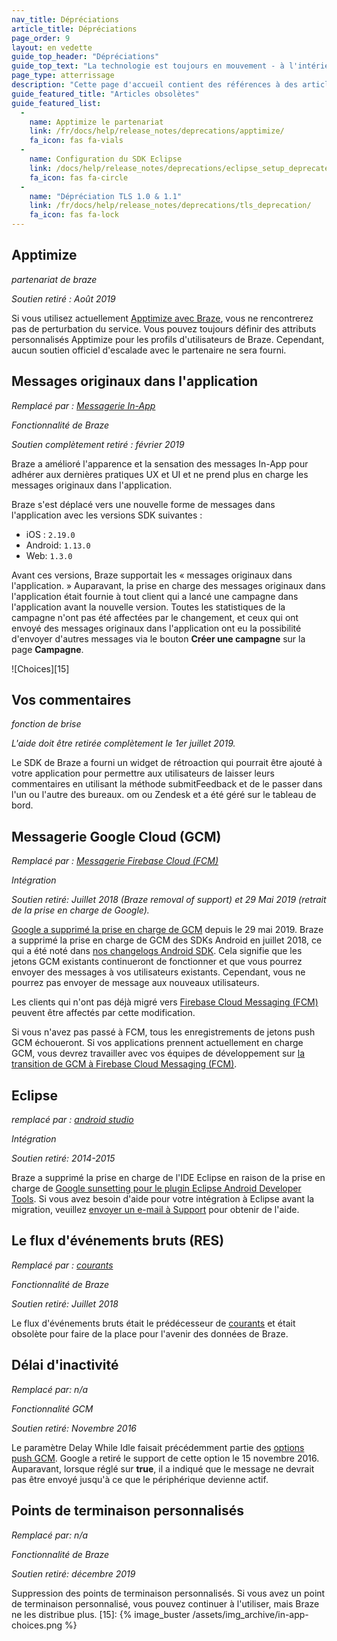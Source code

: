 ```yaml
---
nav_title: Dépréciations
article_title: Dépréciations
page_order: 9
layout: en vedette
guide_top_header: "Dépréciations"
guide_top_text: "La technologie est toujours en mouvement - à l'intérieur de Braze et à l'extérieur! Et nous faisons de notre mieux pour nous y tenir. Ici, vous trouverez les origines de Braze et de sa technologie - comment nous avons soutenu les gens dans le \"temps avant\" - avant maintenant, de toute façon... <br> <br> Vous avez peut-être obtenu ici en recherchant un terme pour une intégration ou une fonctionnalité qui n'existe plus. C'est notre tentative de vous tenir au courant de notre évolution et de notre évolution dans l'industrie technologique. <br> <br> Vous pouvez trouver une liste de fonctionnalités obsolètes et non prises en charge ci-dessous. Vous pouvez également lire les articles obsolètes en cliquant sur les boutons ci-dessous."
page_type: atterrissage
description: "Cette page d'accueil contient des références à des articles obsolètes et fournit une liste de fonctionnalités obsolètes et non supportées."
guide_featured_title: "Articles obsolètes"
guide_featured_list:
  - 
    name: Apptimize le partenariat
    link: /fr/docs/help/release_notes/deprecations/apptimize/
    fa_icon: fas fa-vials
  - 
    name: Configuration du SDK Eclipse
    link: /docs/help/release_notes/deprecations/eclipse_setup_deprecated/
    fa_icon: fas fa-circle
  - 
    name: "Dépréciation TLS 1.0 & 1.1"
    link: /fr/docs/help/release_notes/deprecations/tls_deprecation/
    fa_icon: fas fa-lock
---
```



## Apptimize

_partenariat de braze_

_Soutien retiré : Août 2019_

Si vous utilisez actuellement [Apptimize avec Braze]({{site.baseurl}}/help/release_notes/deprecations/apptimize), vous ne rencontrerez pas de perturbation du service. Vous pouvez toujours définir des attributs personnalisés Apptimize pour les profils d'utilisateurs de Braze. Cependant, aucun soutien officiel d'escalade avec le partenaire ne sera fourni.


## Messages originaux dans l'application

_Remplacé par : [Messagerie In-App]({{site.baseurl}}/user_guide/message_building_by_channel/in-app_messages/creating_an_in-app_message)_

_Fonctionnalité de Braze_

_Soutien complètement retiré : février 2019_

Braze a amélioré l'apparence et la sensation des messages In-App pour adhérer aux dernières pratiques UX et UI et ne prend plus en charge les messages originaux dans l'application.

Braze s'est déplacé vers une nouvelle forme de messages dans l'application avec les versions SDK suivantes :

- iOS : `2.19.0`
- Android: `1.13.0`
- Web: `1.3.0`

Avant ces versions, Braze supportait les « messages originaux dans l'application. » Auparavant, la prise en charge des messages originaux dans l'application était fournie à tout client qui a lancé une campagne dans l'application avant la nouvelle version. Toutes les statistiques de la campagne n'ont pas été affectées par le changement, et ceux qui ont envoyé des messages originaux dans l'application ont eu la possibilité d'envoyer d'autres messages via le bouton **Créer une campagne** sur la page **Campagne**.

!\[Choices\]\[15\]


## Vos commentaires

_fonction de brise_

_L'aide doit être retirée complètement le 1er juillet 2019._

Le SDK de Braze a fourni un widget de rétroaction qui pourrait être ajouté à votre application pour permettre aux utilisateurs de laisser leurs commentaires en utilisant la méthode submitFeedback et de le passer dans l'un ou l'autre des bureaux. om ou Zendesk et a été géré sur le tableau de bord.

## Messagerie Google Cloud (GCM)

_Remplacé par : [Messagerie Firebase Cloud (FCM)]({{site.baseurl}}/developer_guide/platform_integration_guides/android/push_notifications/integration/standard_integration/#step-1-enable-firebase)_

_Intégration_

_Soutien retiré: Juillet 2018 (Braze removal of support) et 29 Mai 2019 (retrait de la prise en charge de Google)._

[Google a supprimé la prise en charge de GCM](https://developers.googleblog.com/2018/04/time-to-upgrade-from-gcm-to-fcm.html) depuis le 29 mai 2019. Braze a supprimé la prise en charge de GCM des SDKs Android en juillet 2018, ce qui a été noté dans [nos changelogs Android SDK](https://github.com/Appboy/appboy-android-sdk/blob/master/CHANGELOG.md). Cela signifie que les jetons GCM existants continueront de fonctionner et que vous pourrez envoyer des messages à vos utilisateurs existants. Cependant, vous ne pourrez pas envoyer de message aux nouveaux utilisateurs.

Les clients qui n'ont pas déjà migré vers [Firebase Cloud Messaging (FCM)]({{site.baseurl}}/developer_guide/platform_integration_guides/android/push_notifications/integration/standard_integration/#step-1-enable-firebase) peuvent être affectés par cette modification.

Si vous n'avez pas passé à FCM, tous les enregistrements de jetons push GCM échoueront. Si vos applications prennent actuellement en charge GCM, vous devrez travailler avec vos équipes de développement sur [la transition de GCM à Firebase Cloud Messaging (FCM)](https://developers.google.com/cloud-messaging/android/android-migrate-fcm).

## Eclipse

_remplacé par : [android studio]({{site.baseurl}}/developer_guide/platform_integration_guides/android/initial_sdk_setup/android_sdk_integration/#using-android-studio)_

_Intégration_

_Soutien retiré: 2014-2015_

Braze a supprimé la prise en charge de l'IDE Eclipse en raison de la prise en charge de [Google sunsetting pour le plugin Eclipse Android Developer Tools](http://android-developers.blogspot.com/2015/06/an-update-on-eclipse-android-developer.html). Si vous avez besoin d'aide pour votre intégration à Eclipse avant la migration, veuillez [envoyer un e-mail à Support]({{site.baseurl}}/support_contact/) pour obtenir de l'aide.

## Le flux d'événements bruts (RES)

_Remplacé par : [courants]({{site.baseurl}}/partners/braze_currents/about/)_

_Fonctionnalité de Braze_

_Soutien retiré: Juillet 2018_

Le flux d'événements bruts était le prédécesseur de [courants]({{site.baseurl}}/partners/braze_currents/about/) et était obsolète pour faire de la place pour l'avenir des données de Braze.

## Délai d'inactivité

_Remplacé par: n/a_

_Fonctionnalité GCM_

_Soutien retiré: Novembre 2016_

Le paramètre Delay While Idle faisait précédemment partie des [options push GCM](https://developers.google.com/cloud-messaging/http-server-ref). Google a retiré le support de cette option le 15 novembre 2016. Auparavant, lorsque réglé sur **true**, il a indiqué que le message ne devrait pas être envoyé jusqu'à ce que le périphérique devienne actif.

## Points de terminaison personnalisés

_Remplacé par: n/a_

_Fonctionnalité de Braze_

_Soutien retiré: décembre 2019_

Suppression des points de terminaison personnalisés. Si vous avez un point de terminaison personnalisé, vous pouvez continuer à l'utiliser, mais Braze ne les distribue plus.
[15]: {% image_buster /assets/img_archive/in-app-choices.png %}
